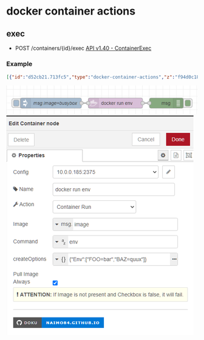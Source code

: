 # docker container actions

## exec 

* POST /containers/{id}/exec [API v1.40 - ContainerExec](https://docs.docker.com/engine/api/v1.40/#operation/ContainerExec)

### Example

```json
[{"id":"d52cb21.713fc5","type":"docker-container-actions","z":"f94d0c18.dc75e","name":"docker run env","config":"380f85b7.feca6a","container":"jovial_brown","action":"run","options":"env","optionstype":"str","image":"image","imagetype":"msg","pullimage":true,"createOptions":"{\"Env\":[\"FOO=bar\",\"BAZ=quux\"]}","startOptions":"","createOptionsType":"json","startOptionsType":"json","x":360,"y":280,"wires":[["917751d3.0a969"]]},{"id":"756ba008.62f8b","type":"inject","z":"f94d0c18.dc75e","name":"msg.image=busybox","props":[{"p":"image","v":"busybox","vt":"str"}],"repeat":"","crontab":"","once":false,"onceDelay":0.1,"topic":"","x":170,"y":280,"wires":[["d52cb21.713fc5"]]},{"id":"917751d3.0a969","type":"debug","z":"f94d0c18.dc75e","name":"","active":true,"tosidebar":true,"console":false,"tostatus":false,"complete":"true","targetType":"full","statusVal":"","statusType":"auto","x":510,"y":280,"wires":[]},{"id":"380f85b7.feca6a","type":"docker-configuration","host":"10.0.0.185","port":"2375"}]
```

![docker-container-actions-run2.png](./docker-container-actions-run2.png)
![docker-container-actions-run.png](./docker-container-actions-run.png)